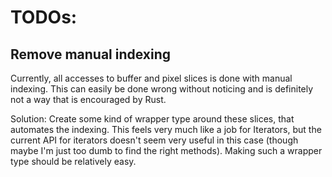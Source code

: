 # TODOs:

## Remove manual indexing

Currently, all accesses to buffer and pixel slices is done with manual indexing. This can easily be done wrong without noticing and is definitely not a way that is encouraged by Rust.

Solution: Create some kind of wrapper type around these slices, that automates the indexing. This feels very much like a job for Iterators, but the current API for iterators doesn't seem very useful in this case (though maybe I'm just too dumb to find the right methods). Making such a wrapper type should be relatively easy.
